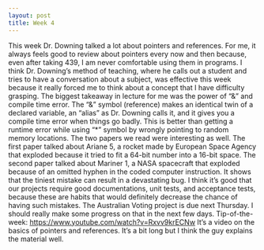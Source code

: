 ```yaml
---
layout: post
title: Week 4 
---
```

This week Dr. Downing talked a lot about pointers and references. For me, it always feels good to review about pointers every now and then because, even after taking 439, I am never comfortable using them in programs. I think Dr. Downing’s method of teaching, where he calls out a student and tries to have a conversation about a subject, was effective this week because it really forced me to think about a concept that I have difficulty grasping. The biggest takeaway in lecture for me was the power of “&” and compile time error. The “&” symbol (reference) makes an identical twin of a declared variable, an “alias” as Dr. Downing calls it, and it gives you a compile time error when things go badly. This is better than getting a runtime error while using “*” symbol by wrongly pointing to random memory locations. 
The two papers we read were interesting as well. The first paper talked about Ariane 5, a rocket made by European Space Agency that exploded because it tried to fit a 64-bit number into a 16-bit space. The second paper talked about Mariner 1, a NASA spacecraft that exploded because of an omitted hyphen in the coded computer instruction. It shows that the tiniest mistake can result in a devastating bug. I think it’s good that our projects require good documentations, unit tests, and acceptance tests, because these are habits that would definitely decrease the chance of having such mistakes. 
The Australian Voting project is due next Thursday. I should really make some progress on that in the next few days. 
Tip-of-the-week: https://www.youtube.com/watch?v=Rxvv9krECNw
It’s a video on the basics of pointers and references. It’s a bit long but I think the guy explains the material well. 
